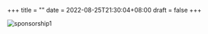 +++
title =  ""
date = 2022-08-25T21:30:04+08:00
draft = false
+++
















![sponsorship1](/images1/americano.png)
